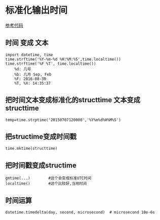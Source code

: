 # 标准化输出时间
[参考代码](./script/time时间.py)

## 时间 变成 文本
    import datetime, time
    time.strftime('%Y-%m-%d %H:%M:%S',time.localtime())
    time.strftime('%F %T', time.localtime())
        %d: 几号
        %b: 几月 Sep, Feb
        %F: 2016-08-30
        %T, %X: 14:35:37
## 把时间文本变成标准化的structtime        文本变成 structtime
    temp=time.strptime('20150707120000','%Y%m%d%H%M%S')

## 把structime变成时间戳
    time.mktime(structtime)
## 把时间戳变成structime
    gmtime(...)        #这个会变成标准UTC时间
    localtime()        #这个比较好,当地时间

## 时间运算
    datetime.timedelta(day, second, microsecond)  # microsecond 10e-6s
